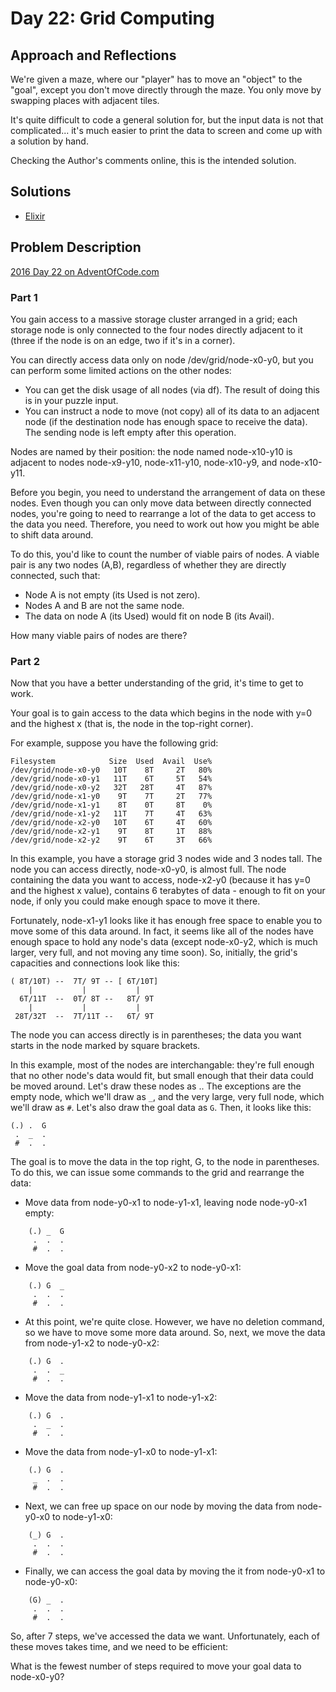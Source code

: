 # Day 22: Grid Computing

## Approach and Reflections

We're given a maze, where our "player" has to move an "object" to the "goal",
except you don't move directly through the maze. You only move by swapping
places with adjacent tiles.

It's quite difficult to code a general solution for, but the input data is not
that complicated... it's much easier to print the data to screen and come up
with a solution by hand.

Checking the Author's comments online, this is the intended solution.

## Solutions

- [Elixir](../elixir2016/lib/day22.ex)

## Problem Description

[2016 Day 22 on AdventOfCode.com](https://adventofcode.com/2016/day/22)

### Part 1

You gain access to a massive storage cluster arranged in a grid; each storage
node is only connected to the four nodes directly adjacent to it (three if the
node is on an edge, two if it's in a corner).

You can directly access data only on node /dev/grid/node-x0-y0, but you can
perform some limited actions on the other nodes:

- You can get the disk usage of all nodes (via df). The result of doing this
  is in your puzzle input.
- You can instruct a node to move (not copy) all of its data to an adjacent
  node (if the destination node has enough space to receive the data). The
  sending node is left empty after this operation.

Nodes are named by their position: the node named node-x10-y10 is adjacent to
nodes node-x9-y10, node-x11-y10, node-x10-y9, and node-x10-y11.

Before you begin, you need to understand the arrangement of data on these
nodes. Even though you can only move data between directly connected nodes,
you're going to need to rearrange a lot of the data to get access to the data
you need. Therefore, you need to work out how you might be able to shift data
around.

To do this, you'd like to count the number of viable pairs of nodes. A viable
pair is any two nodes (A,B), regardless of whether they are directly
connected, such that:

- Node A is not empty (its Used is not zero).
- Nodes A and B are not the same node.
- The data on node A (its Used) would fit on node B (its Avail).

How many viable pairs of nodes are there?

### Part 2

Now that you have a better understanding of the grid, it's time to get to
work.

Your goal is to gain access to the data which begins in the node with y=0 and
the highest x (that is, the node in the top-right corner).

For example, suppose you have the following grid:

```
Filesystem            Size  Used  Avail  Use%
/dev/grid/node-x0-y0   10T    8T     2T   80%
/dev/grid/node-x0-y1   11T    6T     5T   54%
/dev/grid/node-x0-y2   32T   28T     4T   87%
/dev/grid/node-x1-y0    9T    7T     2T   77%
/dev/grid/node-x1-y1    8T    0T     8T    0%
/dev/grid/node-x1-y2   11T    7T     4T   63%
/dev/grid/node-x2-y0   10T    6T     4T   60%
/dev/grid/node-x2-y1    9T    8T     1T   88%
/dev/grid/node-x2-y2    9T    6T     3T   66%
```

In this example, you have a storage grid 3 nodes wide and 3 nodes tall. The
node you can access directly, node-x0-y0, is almost full. The node containing
the data you want to access, node-x2-y0 (because it has y=0 and the highest
x value), contains 6 terabytes of data - enough to fit on your node, if only
you could make enough space to move it there.

Fortunately, node-x1-y1 looks like it has enough free space to enable you to
move some of this data around. In fact, it seems like all of the nodes have
enough space to hold any node's data (except node-x0-y2, which is much larger,
very full, and not moving any time soon). So, initially, the grid's capacities
and connections look like this:

```
( 8T/10T) --  7T/ 9T -- [ 6T/10T]
    |           |           |
  6T/11T  --  0T/ 8T --   8T/ 9T
    |           |           |
 28T/32T  --  7T/11T --   6T/ 9T
```

The node you can access directly is in parentheses; the data you want starts in the node marked by square brackets.

In this example, most of the nodes are interchangable: they're full enough
that no other node's data would fit, but small enough that their data could be
moved around. Let's draw these nodes as .. The exceptions are the empty node,
which we'll draw as `_`, and the very large, very full node, which we'll draw
as `#`. Let's also draw the goal data as `G`. Then, it looks like this:

```
(.) .  G
 .  _  .
 #  .  .
```

The goal is to move the data in the top right, G, to the node in parentheses.
To do this, we can issue some commands to the grid and rearrange the data:

- Move data from node-y0-x1 to node-y1-x1, leaving node node-y0-x1 empty:

```
    (.) _  G
     .  .  .
     #  .  .
```

- Move the goal data from node-y0-x2 to node-y0-x1:

```
    (.) G  _
     .  .  .
     #  .  .
```

- At this point, we're quite close. However, we have no deletion command, so
  we have to move some more data around. So, next, we move the data from
  node-y1-x2 to node-y0-x2:

```
    (.) G  .
     .  .  _
     #  .  .
```

- Move the data from node-y1-x1 to node-y1-x2:

```
    (.) G  .
     .  _  .
     #  .  .
```

- Move the data from node-y1-x0 to node-y1-x1:

```
    (.) G  .
     _  .  .
     #  .  .
```

- Next, we can free up space on our node by moving the data from node-y0-x0 to node-y1-x0:

```
    (_) G  .
     .  .  .
     #  .  .
```

- Finally, we can access the goal data by moving the it from node-y0-x1 to node-y0-x0:

```
    (G) _  .
     .  .  .
     #  .  .
```

So, after 7 steps, we've accessed the data we want. Unfortunately, each of
these moves takes time, and we need to be efficient:

What is the fewest number of steps required to move your goal data to
node-x0-y0?
